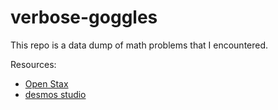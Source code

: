 # verbose-goggles

This repo is a data dump of math problems that I encountered.

Resources:
- [Open Stax](https://openstax.org/details/books/elementary-algebra-2e)
- [desmos studio](https://www.desmos.com)